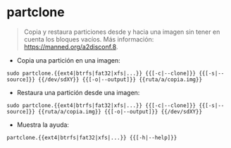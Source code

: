 # partclone

> Copia y restaura particiones desde y hacia una imagen sin tener en cuenta los bloques vacíos.
> Más información: <https://manned.org/a2disconf.8>.

- Copia una partición en una imagen:

`sudo partclone.{{ext4|btrfs|fat32|xfs|...}} {{[-c|--clone]}} {{[-s|--source]}} {{/dev/sdXY}} {{[-o|--output]}} {{ruta/a/copia.img}}`

- Restaura una partición desde una imagen:

`sudo partclone.{{ext4|btrfs|fat32|xfs|...}} {{[-c|--clone]}} {{[-s|--source]}} {{ruta/a/copia.img}} {{[-o|--output]}} {{/dev/sdXY}}`

- Muestra la ayuda:

`partclone.{{ext4|btrfs|fat32|xfs|...}} {{[-h|--help]}}`
